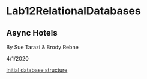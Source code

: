 # Lab12RelationalDatabases
## Async Hotels

By Sue Tarazi & Brody Rebne

4/1/2020

[initial database structure](https://i.imgur.com/e4yfUZe.png)
